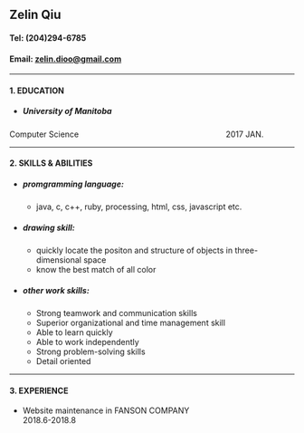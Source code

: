 
## Zelin Qiu
#### Tel: (204)294-6785<br />
#### Email: zelin.dioo@gmail.com<br />
<hr />

#### 1. EDUCATION <br />
* ##### University of Manitoba <br />
Computer Science &emsp;&emsp;&emsp;&emsp;&emsp;&emsp;&emsp;&emsp;&emsp;&emsp;&emsp;&emsp;&emsp;&emsp;&emsp;&emsp;&emsp;&emsp; 2017 JAN. <br />
<hr />

#### 2. SKILLS & ABILITIES <br />
* ##### promgramming language: <br />
   * java, c, c++, ruby, processing, html, css, javascript etc. <br />
* ##### drawing skill: <br />
   * quickly locate the positon and structure of objects in three-dimensional space <br />
   * know the best match of all color <br />
* ##### other work skills: <br />
   *	Strong teamwork and communication skills <br />
   *	Superior organizational and time management skill <br />
   *	Able to learn quickly <br />
   *	Able to work independently <br />
   *	Strong problem-solving skills <br />
   *	Detail oriented <br />

<hr />

#### 3. EXPERIENCE
* Website maintenance in FANSON  COMPANY &emsp;&emsp;&emsp;&emsp;&emsp;&emsp;&emsp;&emsp;&emsp;&emsp;&emsp;&emsp;&emsp; 2018.6-2018.8 <br />
